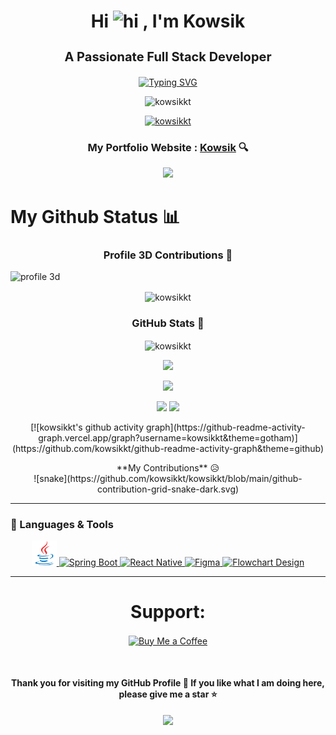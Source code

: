 <h1 align="center">Hi <img src="https://user-images.githubusercontent.com/1303154/88677602-1635ba80-d120-11ea-84d8-d263ba5fc3c0.gif" width="40px" height="40px" alt="hi">
, I'm Kowsik</h1>

<h3 align="center" style="font-size: 20px">
A Passionate Full Stack Developer
</h3>

<div align="center">

[![Typing SVG](https://readme-typing-svg.herokuapp.com?font=Nunito&size=25&duration=4000&color=1B78B2&background=EB00FF00&center=true&vCenter=true&width=250&lines=Java+Developer;Spring+Boot+Expert;React+Native+Enthusiast;Technical+Writer;Flowchart+Designer)](https://git.io/typing-svg)

</div>

<p align="center"> 
  <img src="https://komarev.com/ghpvc/?username=kowsikkt&label=Profile%20views&color=0e75b6&style=flat" alt="kowsikkt" /> 
</p>

<p align="center"> 
  <a href="https://github.com/ryo-ma/github-profile-trophy">
    <img src="https://github-profile-trophy.vercel.app/?username=kowsikkt&row=1&column=7" alt="kowsikkt" />
  </a> 
</p>

<div align="center">

### My Portfolio Website : [Kowsik](https://yourportfolio.com) 🔍

</div>

<div align="center">
<img src="https://github.com/kowsikkt/kowsikkt/blob/master/assets/ppimage.gif" />
</div>

# My Github Status 📊

<h3 align="center">
  Profile 3D Contributions 🔰
</h3>

![profile 3d](https://github.com/kowsikkt/kowsikkt/blob/master/profile-3d-contrib/profile-night-rainbow.svg)

</div>

<p align="center">
  <img align="center" src="https://github-readme-stats.vercel.app/api/top-langs?username=kowsikkt&show_icons=true&locale=en&layout=compact" alt="kowsikkt" />
</p>

<h3 align="center">
GitHub Stats 🧐
</h3>

<p align="center">
  <img align="center" src="https://github-readme-stats.vercel.app/api?username=kowsikkt&theme=chartreuse-dark&show_icons=true&locale=en" alt="kowsikkt" />
</p>

<p align="center">
  <img src="https://github-readme-streak-stats.herokuapp.com?user=kowsikkt&theme=ads-juicy-fresh&date_format=M%20j%5B%2C%20Y%5D"/>
</p>

<p align="center">
  <img src="https://github-profile-summary-cards.vercel.app/api/cards/profile-details?username=kowsikkt&theme=github_dark"/>
</p>

<div align="center">
<img src="https://github-profile-summary-cards.vercel.app/api/cards/stats?username=kowsikkt&theme=github_dark"/>
<img src="https://github-profile-summary-cards.vercel.app/api/cards/productive-time?username=kowsikkt&theme=github_dark"/>
</div>

<p align="center">
[![kowsikkt's github activity graph](https://github-readme-activity-graph.vercel.app/graph?username=kowsikkt&theme=gotham)](https://github.com/kowsikkt/github-readme-activity-graph&theme=github)
</p>

<div align="center">
**My Contributions** 😥 <br>
![snake](https://github.com/kowsikkt/kowsikkt/blob/main/github-contribution-grid-snake-dark.svg)
</div>

---

### **🔧 Languages & Tools**
<p align="center">
<a href="https://www.java.com/" target="_blank">
  <img src="https://raw.githubusercontent.com/devicons/devicon/master/icons/java/java-original.svg" alt="Java" width="40" height="40"/>
</a> 
<a href="https://spring.io/" target="_blank">
  <img src="https://www.vectorlogo.zone/logos/springio/springio-icon.svg" alt="Spring Boot" width="40" height="40"/>
</a> 
<a href="https://reactnative.dev/" target="_blank">
  <img src="https://reactnative.dev/img/header_logo.svg" alt="React Native" width="40" height="40"/>
</a>
<a href="https://www.figma.com/" target="_blank">
  <img src="https://www.vectorlogo.zone/logos/figma/figma-icon.svg" alt="Figma" width="40" height="40"/>
</a>
<a href="https://draw.io/" target="_blank">
  <img src="https://upload.wikimedia.org/wikipedia/commons/7/7f/Diagrams.net_Logo.svg" alt="Flowchart Design" width="40" height="40"/>
</a>
</p>

---

<h1 align="center">Support:</h1>

<p align="center">
<a href="https://www.buymeacoffee.com/kowsikkt">
  <img align="center" src="https://cdn.buymeacoffee.com/buttons/v2/default-yellow.png" height="50" width="210" alt="Buy Me a Coffee"/>
</a>
</p>

<br>

<h4 align="center">
  Thank you for visiting my GitHub Profile 🤝
  If you like what I am doing here, please give me a star ⭐ 
</h4>

<p align="center">
  <img src="https://capsule-render.vercel.app/api?type=waving&color=gradient&height=80&section=footer"/>
</p>
